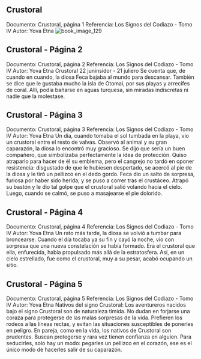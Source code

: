 ## Crustoral
Documento: Crustoral, página 1
Referencia: Los Signos del Codiazo - Tomo IV
Autor: Yova Etna
![book_image_129](https://media.discordapp.net/attachments/1105643336989159555/1105647579884171304/129.jpg)

## Crustoral - Página 2
Documento: Crustoral, página 2
Referencia: Los Signos del Codiazo - Tomo IV
Autor: Yova Etna
Crustoral
22 juninsidor - 21 juliero
Se cuenta que, de cuando en cuando, la diosa Feca bajaba al mundo para descansar. También se dice que le gustaba mucho la isla de Otomai, por sus playas y arrecifes de coral. Allí, podía bañarse en aguas turquesa, sin miradas indiscretas ni nadie que la molestase.

## Crustoral - Página 3
Documento: Crustoral, página 3
Referencia: Los Signos del Codiazo - Tomo IV
Autor: Yova Etna
Un día, cuando tomaba el sol tumbada en la playa, vio un crustoral entre el resto de valvas. Observó al animal y su gran caparazón, la diosa lo encontró muy gracioso. Se dijo que sería un buen compañero, que simbolizaba perfectamente la idea de protección. Quiso atraparlo para hacer de él su emblema, pero el cangrejo no tardó en oponer resistencia: disgustado de que le hubiesen despertado, se acercó al pie de la diosa y le tiró un pellizco en el dedo gordo. Feca dio un salto de sorpresa, furiosa por haber sido herida, y se puso a correr tras el crustáceo. Atrapó su bastón y le dio tal golpe que el crustoral salió volando hacia el cielo. Luego, cuando se calmó, se puso a masajearse el pie dolorido.

## Crustoral - Página 4
Documento: Crustoral, página 4
Referencia: Los Signos del Codiazo - Tomo IV
Autor: Yova Etna
Un rato más tarde, la diosa se volvió a tumbar para broncearse. Cuando el día tocaba ya su fin y cayó la noche, vio con sorpresa que una nueva constelación se había formado. Era el crustoral que ella, enfurecida, había propulsado más allá de la estratosfera. Así, en un cielo estrellado, fue como el crustoral, muy a su pesar, acabó ocupando un sitio.

## Crustoral - Página 5
Documento: Crustoral, página 5
Referencia: Los Signos del Codiazo - Tomo IV
Autor: Yova Etna
Nativos del signo Crustoral:
Los aventureros nacidos bajo el signo Crustoral son de naturaleza tímida. No dudan en forjarse una coraza para protegerse de las malas sorpresas de la vida. Prefieren los rodeos a las líneas rectas, y evitan las situaciones susceptibles de ponerles en peligro.
En pareja, como en la vida, los nativos de Crustoral son prudentes. Buscan protegerse y rara vez tienen confianza en alguien. Para seducirles, solo hay un modo: pegarles un pellizco en el corazón, ese es el único modo de hacerles salir de su caparazón.
